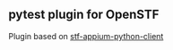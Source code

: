 ## pytest plugin for OpenSTF

Plugin based on [stf-appium-python-client](https://github.com/OpenTMI/stf-appium-python-client)

